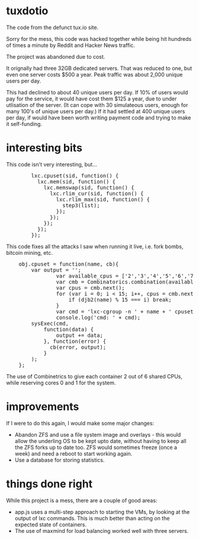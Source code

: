 # tuxdotio
The code from the defunct tux.io site.

Sorry for the mess, this code was hacked together while being hit hundreds of times a minute by Reddit and Hacker News traffic.

The project was abandoned due to cost.  

It orignally had three 32GB dedicated servers.  That was reduced to one, but even one server costs $500 a year.  Peak traffic was about 2,000 unique users per day.  

This had declined to about 40 unique users per day.  If 10% of users would pay for the service, it would have cost them $125 a year, due to under utlisation of the server.  (It can cope with 30 simulateous users, enough for many 100's of unique users per day.)  If it had settled at 400 unique users per day, if would have been worth writing payment code and trying to make it self-funding.

# interesting bits
This code isn't very interesting, but...
<pre>
        lxc.cpuset(sid, function() {
          lxc.mem(sid, function() {
            lxc.memswap(sid, function() {
              lxc.rlim_cur(sid, function() {
                lxc.rlim_max(sid, function() {
                  step3(list);
                });
              });
            });
          });
        });
</pre>
This code fixes all the attacks I saw when running it live, i.e. fork bombs, bitcoin mining, etc.

<pre>
    obj.cpuset = function(name, cb){
        var output = '';
                var available_cpus = ['2','3','4','5','6','7'];
                var cmb = Combinatorics.combination(available_cpus, 2); // give each container two different cpus out of six
                var cpus = cmb.next();
                for (var i = 0; i < 15; i++, cpus = cmb.next()) { // there are 15
                    if (djb2(name) % 15 === i) break;
                }
                var cmd = 'lxc-cgroup -n ' + name + ' cpuset.cpus "' + cpus.join(',') + '"';
                console.log('cmd: ' + cmd);
        sysExec(cmd,
            function(data) {
                output += data;
            }, function(error) {
              cb(error, output);
            }
        );
    };
</pre>

The use of Combinetrics to give each container 2 out of 6 shared CPUs, while reserving cores 0 and 1 for the system.

# improvements
If I were to do this again, I would make some major changes:
- Abandon ZFS and use a file system image and overlays - this would allow the underling OS to be kept upto date, without having to keep all the ZFS forks up to date too.  ZFS would sometimes freeze (once a week) and need a reboot to start working again.
- Use a database for storing statistics.

# things done right
While this project is a mess, there are a couple of good areas:
- app.js uses a multi-step approach to starting the VMs, by looking at the output of lxc commands.  This is much better than acting on the expected state of containers.
- The use of maxmind for load balancing worked well with three servers.
